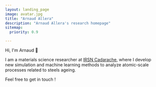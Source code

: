 ```yaml
---
layout: landing_page
image: avatar.jpg
title: "Arnaud Allera"
description: "Arnaud Allera's research homepage"
sitemap:
  priority: 0.9

---
```


Hi, I'm Arnaud 👋

I am a materials science researcher at [IRSN Cadarache](https://www.irsn.fr), where I develop new simulation and machine learning methods to analyze atomic-scale processes related to steels ageing.

Feel free to get in touch !
